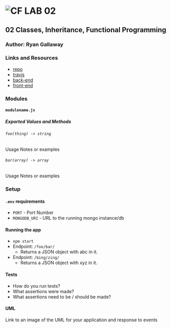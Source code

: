 ![CF](http://i.imgur.com/7v5ASc8.png) LAB 02
=================================================

## 02 Classes, Inheritance, Functional Programming

### Author: Ryan Gallaway

### Links and Resources
* [repo](https://github.com/rkgallaway/02-classes-inheritance-fp)
* [travis](https://www.travis-ci.com/rkgallaway/02-classes-inheritance-fp)
* [back-end](https://lab-02-classes-inheritance-fp.herokuapp.com/)
* [front-end](http://xyz.com)

### Modules
#### `modulename.js`
##### Exported Values and Methods

###### `foo(thing) -> string`
Usage Notes or examples

###### `bar(array) -> array`
Usage Notes or examples

### Setup
#### `.env` requirements
* `PORT` - Port Number
* `MONGODB_URI` - URL to the running mongo instance/db

#### Running the app
* `npm start`
* Endpoint: `/foo/bar/`
  * Returns a JSON object with abc in it.
* Endpoint: `/bing/zing/`
  * Returns a JSON object with xyz in it.

#### Tests
* How do you run tests?
* What assertions were made?
* What assertions need to be / should be made?

#### UML
Link to an image of the UML for your application and response to events
